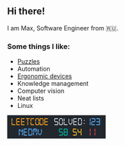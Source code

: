 ## Hi there!

I am Max, Software Engineer from 🇷🇺.

### Some things I like:
- [Puzzles](https://github.com/nedmv/aoc)
- Automation
- [Ergonomic devices](https://github.com/nedmv/martian)
- Knowledge management
- Computer vision
- Neat lists
- Linux

![Leetcode stats](https://github.com/nedmv/leetcode-badge/blob/github-actions/badge.png)



